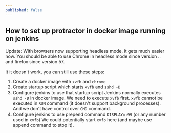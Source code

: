 ```yaml
---
published: false
---
```

## How to set up protractor in docker image running on jenkins

Update: With browsers now supporting headless mode, it gets much easier now.
You should be able to use Chrome in headless mode since version .. and firefox since version 57.

It it doesn't work, you can still use these steps:

1) Create a docker image with `xvfb` and `chrome`
2) Create startup script which starts `xvfb` and `sshd -D`
3) Configure jenkins to use that startup script
Jenkins normally executes `sshd -D` in docker image. We need to execute `xvfb` first.
`xvfb` cannot be executed in `RUN` command (it doesn't support background processes). And we don't have control over `CMD` command.
4) Configure jenkins to use prepend command `DISPLAY=:99`
(or any number used in `xvfb`)
We could potentially start `xvfb` here (and maybe use append command to stop it).

